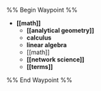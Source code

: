 %% Begin Waypoint %%
- **[[math]]**
	- **[[analytical geometry]]**
	- **calculus**
	- **linear algebra**
	- [[math]]
	- **[[network science]]**
	- **[[terms]]**

%% End Waypoint %%